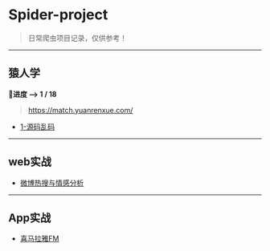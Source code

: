 # Spider-project
> 日常爬虫项目记录，仅供参考！
---
## 猿人学
**🚩进度 -->  1 / 18**
> https://match.yuanrenxue.com/
- [1-源码乱码](1-源码乱码)
---
## web实战
- [微博热搜与情感分析](微博热搜)
---
## App实战
- [喜马拉雅FM](喜马拉雅)